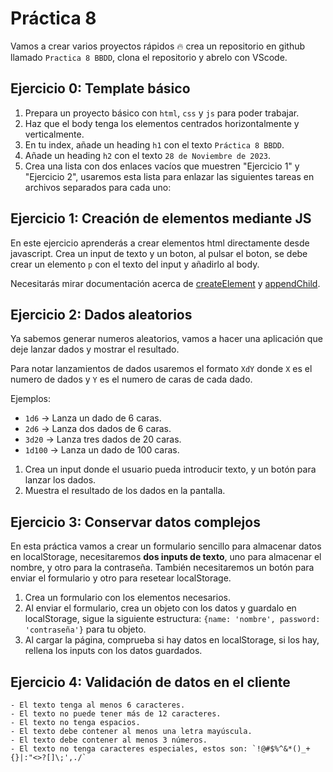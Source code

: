 # Práctica 8

Vamos a crear varios proyectos rápidos 🔥 crea un repositorio en github llamado `Practica 8 BBDD`, clona el repositorio y abrelo con VScode.

## Ejercicio 0: Template básico

1. Prepara un proyecto básico con `html`, `css` y `js` para poder trabajar.
2. Haz que el body tenga los elementos centrados horizontalmente y verticalmente.
3. En tu index, añade un heading `h1` con el texto `Práctica 8 BBDD`.
4. Añade un heading `h2` con el texto `28 de Noviembre de 2023`.
5. Crea una lista con dos enlaces vacíos que muestren "Ejercicio 1" y "Ejercicio 2", usaremos esta lista para enlazar las siguientes tareas en archivos separados para cada uno:

## Ejercicio 1: Creación de elementos mediante JS

En este ejercicio aprenderás a crear elementos html directamente desde javascript. Crea un input de texto y un boton, al pulsar el boton, se debe crear un elemento `p` con el texto del input y añadirlo al body.

Necesitarás mirar documentación acerca de [createElement](https://developer.mozilla.org/es/docs/Web/API/Document/createElement) y [appendChild](https://developer.mozilla.org/es/docs/Web/API/Node/appendChild).

## Ejercicio 2: Dados aleatorios

Ya sabemos generar numeros aleatorios, vamos a hacer una aplicación que deje lanzar dados y mostrar el resultado.

Para notar lanzamientos de dados usaremos el formato `XdY` donde `X` es el numero de dados y `Y` es el numero de caras de cada dado.

Ejemplos:
- `1d6` -> Lanza un dado de 6 caras.
- `2d6` -> Lanza dos dados de 6 caras.
- `3d20` -> Lanza tres dados de 20 caras.
- `1d100` -> Lanza un dado de 100 caras.

1. Crea un input donde el usuario pueda introducir texto, y un botón para lanzar los dados.
2. Muestra el resultado de los dados en la pantalla.

## Ejercicio 3: Conservar datos complejos

En esta práctica vamos a crear un formulario sencillo para almacenar datos en localStorage, necesitaremos **dos inputs de texto**, uno para almacenar el nombre, y otro para la contraseña. También necesitaremos un botón para enviar el formulario y otro para resetear localStorage.

1. Crea un formulario con los elementos necesarios.
2. Al enviar el formulario, crea un objeto con los datos y guardalo en localStorage, sigue la siguiente estructura: `{name: 'nombre', password: 'contraseña'}` para tu objeto.
3. Al cargar la página, comprueba si hay datos en localStorage, si los hay, rellena los inputs con los datos guardados.

## Ejercicio 4: Validación de datos en el cliente

    - El texto tenga al menos 6 caracteres.
    - El texto no puede tener más de 12 caracteres.
    - El texto no tenga espacios.
    - El texto debe contener al menos una letra mayúscula.
    - El texto debe contener al menos 3 números.
    - El texto no tenga caracteres especiales, estos son: `!@#$%^&*()_+{}|:"<>?[]\;',./`

